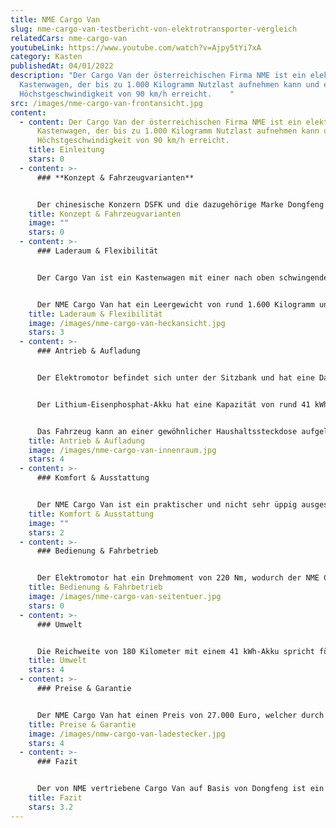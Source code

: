 ```yaml
---
title: NME Cargo Van
slug: nme-cargo-van-testbericht-von-elektrotransporter-vergleich
relatedCars: nme-cargo-van
youtubeLink: https://www.youtube.com/watch?v=Ajpy5tYi7xA
category: Kasten
publishedAt: 04/01/2022
description: "Der Cargo Van der österreichischen Firma NME ist ein elektrischer
  Kastenwagen, der bis zu 1.000 Kilogramm Nutzlast aufnehmen kann und eine
  Höchstgeschwindigkeit von 90 km/h erreicht.    "
src: /images/nme-cargo-van-frontansicht.jpg
content:
  - content: Der Cargo Van der österreichischen Firma NME ist ein elektrischer
      Kastenwagen, der bis zu 1.000 Kilogramm Nutzlast aufnehmen kann und eine
      Höchstgeschwindigkeit von 90 km/h erreicht.
    title: Einleitung
    stars: 0
  - content: >-
      ### **Konzept & Fahrzeugvarianten**


      Der chinesische Konzern DSFK und die dazugehörige Marke Dongfeng bieten in Deutschland über einzelne Händler PKWs und Nutzfahrzeuge an. Neben Verbrenner-Fahrzeugen sind vermehrt auch Elektrofahrzeuge im Angebot. Die österreichische Firma “New Mobility Enterprise” (kurz: NME) vertreibt mit dem NME Cargo Van einen Kastenwagen von Dongfeng, welcher mit großem Platzangebot und niedrigem Preis punkten will. Eine große Auswahl gibt es nicht: Den NME Cargo Van gibt es nur als 4,50 Meter langen, zweisitzigen Kastenwagen mit einem 41 kWh-Akku.
    title: Konzept & Fahrzeugvarianten
    image: ""
    stars: 0
  - content: >-
      ### Laderaum & Flexibilität


      Der Cargo Van ist ein Kastenwagen mit einer nach oben schwingenden Heckklappe sowie zwei seitlichen Schiebetüren. Der Laderaum hat eine Länge von 2,53 Meter, eine Breite von 1,48 Meter und ist 1,35 Meter hoch, wodurch ein Ladevolumen von rund 4,8m³ zur Verfügung steht. Eine Deckenleuchte sorgt für das nötige Licht bei dunkleren Bedingungen, ansonsten ist der Laderaum karg und funktional ausgestattet. Der Boden sowie die Radkästen können gegen Aufpreis mit einer Verkleidung versehen werden.


      Der NME Cargo Van hat ein Leergewicht von rund 1.600 Kilogramm und darf zusätzlich maximal 1.000 Kilogramm zuladen. Optional ist eine Anhängerkupplung erhältlich, allerdings gibt es derzeit keine Angaben über die mögliche Anhängelast.
    title: Laderaum & Flexibilität
    image: /images/nme-cargo-van-heckansicht.jpg
    stars: 3
  - content: >-
      ### Antrieb & Aufladung


      Der Elektromotor befindet sich unter der Sitzbank und hat eine Dauerleistung von 30 kW. Per Sportmodus kann eine Leistung von 50 kW für 30 Minuten aktiviert werden, für 30 Sekunden sogar die Spitzenleistung von 60 kW. Dadurch verringert sich natürlich auch die Reichweite.


      Der Lithium-Eisenphosphat-Akku hat eine Kapazität von rund 41 kWh, wodurch der Cargo Van laut Hersteller eine realistische Reichweite von 180 Kilometer erreichen soll. Wie sehr sich eine volle Beladung auf die Reichweite auswirkt, ist leider nicht bekannt.


      Das Fahrzeug kann an einer gewöhnlicher Haushaltssteckdose aufgeladen werden. Allerdings beträgt die Ladeleistung hier nur 3,3 kW, was zu einer Ladezeit von rund 13 Stunden 0 auf 100% führt. Gegen Aufpreis ist auch ein Schnellladekabel-Adapter verfügbar. Dadurch kann per Gleichstrom eine Ladeleistung von 35 kW und somit theoretisch eine Ladezeit von etwa 70 Minuten erreicht werden.
    title: Antrieb & Aufladung
    image: /images/nme-cargo-van-innenraum.jpg
    stars: 4
  - content: >-
      ### Komfort & Ausstattung


      Der NME Cargo Van ist ein praktischer und nicht sehr üppig ausgestatteter Kastenwagen. Allerdings wird er trotzdem serienmäßig mit einer manuellen Klimaanlage, einer Zentralverriegelung mit Fernbedienung sowie elektrischen Fensterhebern ausgeliefert. Optional gibt es zudem eine Multimedia-Einheit mit Freisprechanlage und Rückfahrkamera, einen Satz Winterreifen sowie ein Typ 2-Ladekabel.
    title: Komfort & Ausstattung
    image: ""
    stars: 2
  - content: >-
      ### Bedienung & Fahrbetrieb


      Der Elektromotor hat ein Drehmoment von 220 Nm, wodurch der NME Cargo Van recht flott unterwegs ist. Die Höchstgeschwindigkeit liegt bei 90 km/h, was die Autobahn-Tauglichkeit eher verringert. Da das Fahrzeug aber wohl zum Großteil im urbanen Lieferdienst eingesetzt werden dürfte, fällt dies nicht zu sehr ins Gewicht. Ein Flottenmanagement-System wird nicht angeboten.
    title: Bedienung & Fahrbetrieb
    image: /images/nme-cargo-van-seitentuer.jpg
    stars: 0
  - content: >-
      ### Umwelt


      Die Reichweite von 180 Kilometer mit einem 41 kWh-Akku spricht für einen Energieverbrauch von ungefähr 23 kWh pro 100 Kilometer, für einen Elektrotransporter dieser Größe vollkommen im Rahmen. Die Kosten pro 100 Kilometer betragen so ungefähr 6,90 Euro bei einem Strompreis von 30 Cent pro kWh. Ein Solarmodul ist derzeit allerdings nichts erhältlich.
    title: Umwelt
    stars: 4
  - content: >-
      ### Preise & Garantie


      Der NME Cargo Van hat einen Preis von 27.000 Euro, welcher durch Förderungen natürlich noch gesenkt werden kann. Auf den Akku gibt NME 5 Jahre Garantie, solange die Restkapazität über 70% liegt. Bei hoher Beanspruchung kann diese also deutlich eher verfallen. Das Fahrzeug an sich hat 2 Jahre oder 60.000 Kilometer Garantie.
    title: Preise & Garantie
    image: /images/nmw-cargo-van-ladestecker.jpg
    stars: 4
  - content: >-
      ### Fazit


      Der von NME vertriebene Cargo Van auf Basis von Dongfeng ist ein sehr geräumiger und funktionaler Kastenwagen, der besonders in der Lieferbranche dank seines Preises so manchen Interessenten finden dürfte. Luxus oder extrem hohe Qualität ist nicht zu erwarten, dafür aber ein praktischer Lastesel.
    title: Fazit
    stars: 3.2
---
```

